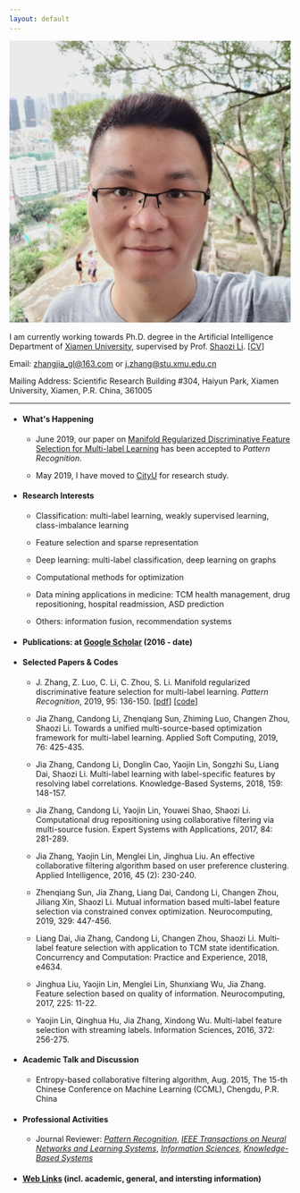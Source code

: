 ```yaml
---
layout: default
---
```


<img class="profile-picture" src="jiazhang.jpg">

I am currently working towards Ph.D. degree in the Artificial Intelligence Department of [Xiamen University](https://www.xmu.edu.cn/), supervised by Prof. [Shaozi Li](http://imt.xmu.edu.cn/szdw.html). [[CV](resume.pdf)]

Email: [zhangjia_gl@163.com](mailto:zhangjia_gl@163.com) or [j.zhang@stu.xmu.edu.cn](mailto:j.zhang@stu.xmu.edu.cn)

Mailing Address: Scientific Research Building #304, Haiyun Park, Xiamen University, Xiamen, P.R. China, 361005

---

* #### What's Happening

    * June 2019, our paper on [Manifold Regularized Discriminative Feature Selection for Multi-label Learning](https://www.sciencedirect.com/science/article/pii/S0031320319302341) has been accepted to *Pattern Recognition*.

    * May 2019, I have moved to [CityU](https://www.cityu.edu.hk/) for research study.

* #### Research Interests

    * Classification: multi-label learning, weakly supervised learning, class-imbalance learning

    * Feature selection and sparse representation

    * Deep learning: multi-label classification, deep learning on graphs 
    
    * Computational methods for optimization
    
    * Data mining applications in medicine: TCM health management, drug repositioning, hospital readmission, ASD prediction

    * Others: information fusion, recommendation systems

* #### Publications: at [Google Scholar](https://scholar.google.com.hk/citations?user=yBaTk-gAAAAJ&hl=en) (2016 - date)

* #### Selected Papers & Codes

   * J. Zhang, Z. Luo, C. Li, C. Zhou, S. Li. Manifold regularized discriminative feature selection for multi-label learning. *Pattern Recognition*, 2019, 95: 136-150. [[pdf](1-s2.0-S0031320319302341-main.pdf)] [[code](MDFS-master.zip)]

   * Jia Zhang, Candong Li, Zhenqiang Sun, Zhiming Luo, Changen Zhou, Shaozi Li. Towards a unified multi-source-based optimization framework for multi-label learning. Applied Soft Computing, 2019, 76: 425-435.
   
 	* Jia Zhang, Candong Li, Donglin Cao, Yaojin Lin, Songzhi Su, Liang Dai, Shaozi Li. Multi-label learning with label-specific features by resolving label correlations. Knowledge-Based Systems, 2018, 159: 148-157.
   
 	* Jia Zhang, Candong Li, Yaojin Lin, Youwei Shao, Shaozi Li. Computational drug repositioning using collaborative filtering via multi-source fusion. Expert Systems with Applications, 2017, 84: 281-289.
   
 	* Jia Zhang, Yaojin Lin, Menglei Lin, Jinghua Liu. An effective collaborative filtering algorithm based on user preference clustering. Applied Intelligence, 2016, 45 (2): 230-240.
   
 	* Zhenqiang Sun, Jia Zhang, Liang Dai, Candong Li, Changen Zhou, Jiliang Xin, Shaozi Li. Mutual information based multi-label feature selection via constrained convex optimization. Neurocomputing, 2019, 329: 447-456.
   
 	* Liang Dai, Jia Zhang, Candong Li, Changen Zhou, Shaozi Li. Multi‐label feature selection with application to TCM state identification. Concurrency and Computation: Practice and Experience, 2018, e4634.
   
 	* Jinghua Liu, Yaojin Lin, Menglei Lin, Shunxiang Wu, Jia Zhang. Feature selection based on quality of information. Neurocomputing, 2017, 225: 11-22.
   
 	* Yaojin Lin, Qinghua Hu, Jia Zhang, Xindong Wu. Multi-label feature selection with streaming labels. Information Sciences, 2016, 372: 256-275.

* #### Academic Talk and Discussion

    * Entropy-based collaborative filtering algorithm, Aug. 2015, The 15-th Chinese Conference on Machine Learning (CCML), Chengdu, P.R. China

* #### Professional Activities

    * Journal Reviewer: [*Pattern Recognition*](https://www.journals.elsevier.com/pattern-recognition/), [*IEEE Transactions on Neural Networks and Learning Systems*](https://mc.manuscriptcentral.com/tnnls), [*Information Sciences*](https://www.journals.elsevier.com/information-sciences), [*Knowledge-Based Systems*](https://www.journals.elsevier.com/knowledge-based-systems)

* #### [Web Links](links) (incl. academic, general, and intersting information)
